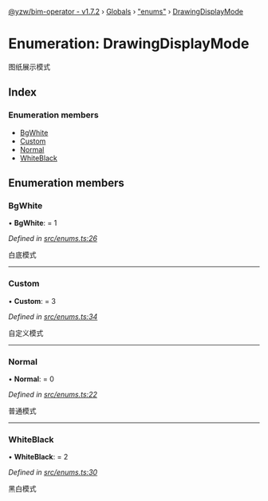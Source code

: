 [@yzw/bim-operator - v1.7.2](../README.md) › [Globals](../globals.md) › ["enums"](../modules/_enums_.md) › [DrawingDisplayMode](_enums_.drawingdisplaymode.md)

# Enumeration: DrawingDisplayMode

图纸展示模式

## Index

### Enumeration members

* [BgWhite](_enums_.drawingdisplaymode.md#bgwhite)
* [Custom](_enums_.drawingdisplaymode.md#custom)
* [Normal](_enums_.drawingdisplaymode.md#normal)
* [WhiteBlack](_enums_.drawingdisplaymode.md#whiteblack)

## Enumeration members

###  BgWhite

• **BgWhite**: = 1

*Defined in [src/enums.ts:26](https://github.com/youkaisteve/bim-operator/blob/59b2eb1/src/enums.ts#L26)*

白底模式

___

###  Custom

• **Custom**: = 3

*Defined in [src/enums.ts:34](https://github.com/youkaisteve/bim-operator/blob/59b2eb1/src/enums.ts#L34)*

自定义模式

___

###  Normal

• **Normal**: = 0

*Defined in [src/enums.ts:22](https://github.com/youkaisteve/bim-operator/blob/59b2eb1/src/enums.ts#L22)*

普通模式

___

###  WhiteBlack

• **WhiteBlack**: = 2

*Defined in [src/enums.ts:30](https://github.com/youkaisteve/bim-operator/blob/59b2eb1/src/enums.ts#L30)*

黑白模式
